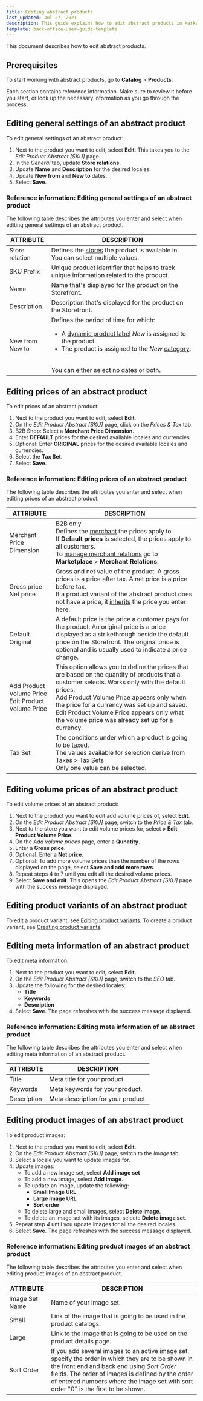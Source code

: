 ```yaml
---
title: Editing abstract products
last_updated: Jul 27, 2021
description: This guide explains how to edit abstract products in Marketplace.
template: back-office-user-guide-template
---
```


This document describes how to edit abstract products.

## Prerequisites

To start working with abstract products, go to  **Catalog** > **Products**.

Each section contains reference information. Make sure to review it before you start, or look up the necessary information as you go through the process.

## Editing general settings of an abstract product

To edit general settings of an abstract product:    

1. Next to the product you want to edit, select **Edit**.
    This takes you to the *Edit Product Abstract [SKU]* page.
2. In the *General* tab, update **Store relations**.
3. Update **Name** and **Description** for the desired locales.
4. Update **New from** and **New to** dates.
5. Select **Save**.

### Reference information: Editing general settings of an abstract product

The following table describes the attributes you enter and select when editing general settings of an abstract product.

| ATTRIBUTE | DESCRIPTION |
| --- | --- |
| Store relation  | Defines the [stores](/docs/scos/dev/tutorials-and-howtos/howtos/howto-set-up-multiple-stores.html) the product is available in.<br>You can select multiple values. |
| SKU Prefix | Unique product identifier that helps to track unique information related to the product. |
| Name | Name that's displayed for the product on the Storefront. |
| Description | Description that's displayed for the product on the Storefront. |
| New from<br>New to  | Defines the period of time for which: <br><ul><li>A [dynamic product label](/docs/scos/user/features/{{page.version}}/product-labels-feature-overview.html) *New* is assigned to the product.</li><li>The product is assigned to the *New* [category](/docs/scos/user/features/{{page.version}}/category-management-feature-overview.html).</li></ul><br> You can either select no dates or both. |

## Editing prices of an abstract product

To edit prices of an abstract product:    

1. Next to the product you want to edit, select **Edit**.
2. On the *Edit Product Abstract [SKU]* page, click on the *Prices & Tax* tab.
3. B2B Shop: Select a **Merchant Price Dimension**.
4. Enter **DEFAULT** prices for the desired available locales and currencies.
5. Optional:  Enter **ORIGINAL** prices for the desired available locales and currencies.
6. Select the **Tax Set**.
7. Select **Save**.

### Reference information: Editing prices of an abstract product

The following table describes the attributes you enter and select when editing prices of an abstract product.

| ATTRIBUTE | DESCRIPTION |
| --- | --- |
|Merchant Price Dimension| B2B only<br>Defines the [merchant](/docs/scos/user/features/{{page.version}}/merchant-custom-prices-feature-overview.html) the prices apply to.<br>If **Default prices** is selected, the prices apply to all customers.<br>To [manage merchant relations](/docs/scos/user/back-office-user-guides/{{page.version}}/marketplace/merchants-and-merchant-relations/managing-merchant-relations.html) go to **Marketplace** > **Merchant Relations**. |
| Gross price<br>Net price | Gross and net value of the product. A gross prices is a price after tax. A net price is a price  before tax.<br>If a product variant of the abstract product does not have a price, it [inherits](/docs/marketplace/user/features/{{page.version}}/marketplace-product-feature-overview.html) the price you enter here. |
|Default<br>Original| A default price is the price a customer pays for the product. An original price is a price displayed as a strikethrough beside the default price on the Storefront. The original price is optional and is usually used to indicate a price change. |
|Add Product Volume Price<br>Edit Product Volume Price| This option allows you to define the prices that are based on the quantity of products that a customer selects. Works only with the default prices.<br>Add Product Volume Price appears only when the price for a currency was set up and saved.<br>Edit Product Volume Price appears only what the volume price was already set up for a currency.||&check;|
|Tax Set|The conditions under which a product is going to be taxed.<br>The values available for selection derive from Taxes > Tax Sets<br>Only one value can be selected.|

## Editing volume prices of an abstract product

To edit volume prices of an abstract product:

1. Next to the product you want to edit add volume prices of, select **Edit**.
2. On the *Edit Product Abstract [SKU]* page, switch to the *Price & Tax* tab.
3. Next to the store you want to edit volume prices for, select **> Edit Product Volume Price**.
4. On the *Add volume prices* page, enter a **Qunatity**.
5. Enter a **Gross price**.
6. Optional: Enter a **Net price**.
7. Optional: To add more volume prices than the number of the rows displayed on the page, select **Save and add more rows**.
8. Repeat steps 4 to 7 until you edit all the desired volume prices.
9. Select **Save and exit**. This opens the *Edit Product Abstract [SKU]* page with the success message displayed.

<!--
### Reference information: Editing volume pirces of an abstract product

The following table describes the attributes you enter and select when editing volume pirces of an abstract product.

| ATTRIBUTE | DESCRIPTION |
| --- | --- |
| Quantity | Defines the quantity of the product to which the prices from **Gross price** and **Net price** fields apply. |
| Gross price | Gross price of the product with the quantity equal or bigger than defined in the **Quantity** field. A gross prices is a price after tax. |
| Net price | Net price of the product with the quantity equal or bigger than defined in the **Quantity** field.  A net price is a price before tax. |
-->

## Editing product variants of an abstract product

To edit a product variant, see [Editing product variants](/docs/marketplace/user/back-office-user-guides/{{page.version}}/catalog/products/abstract-products/editing-abstract-products.html#editing-product-variants-of-an-abstract-product).
To create a product variant, see [Creating product variants](/docs/marketplace/user/back-office-user-guides/{{page.version}}/catalog/products/concrete-products/creating-product-variants.html).

## Editing meta information of an abstract product

To edit meta information:
1. Next to the product you want to edit, select **Edit**.
2. On the *Edit Product Abstract [SKU]* page, switch to the *SEO* tab.
3. Update the following for the desired locales:
    * **Title**
    * **Keywords**
    * **Description**
4. Select **Save**. The page refreshes with the success message displayed.

### Reference information: Editing meta information of an abstract product

The following table describes the attributes you enter and select when editing meta information of an abstract product.

| ATTRIBUTE | DESCRIPTION |
| --- | --- |
|Title|Meta title for your product.|
|Keywords|Meta keywords for your product.|
|Description|Meta description for your product.|

## Editing product images of an abstract product

To edit product images:
1. Next to the product you want to edit, select **Edit**.
2. On the *Edit Product Abstract [SKU]* page, switch to the *Image* tab.
3. Select a locale you want to update images for.
4. Update images:
    * To add a new image set, select **Add image set**
    * To add a new image, select **Add image**.
    * To update an image, update the following:
        * **Small Image URL**
        *  **Large Image URL**
        *  **Sort order**
    * To delete large and small images, select **Delete image**.
    * To delete an image set with its images, selecte **Delete image set**.
5. Repeat step *4* until you update images for all the desired locales.
6. Select **Save**. The page refreshes with the success message displayed.

### Reference information: Editing product images of an abstract product

The following table describes the attributes you enter and select when editing product images of an abstract product.

| ATTRIBUTE | DESCRIPTION |
| --- | --- |
|Image Set Name |Name of your image set.|
|Small |Link of the image that is going to be used in the product catalogs.|
|Large |Link to the image that is going to be used on the product details page.|
|Sort Order |If you add several images to an active image set, specify the order in which they are to be shown in the front end and back end using *Sort Order* fields. The order of images is defined by the order of entered numbers where the image set with sort order "0" is the first to be shown.|
